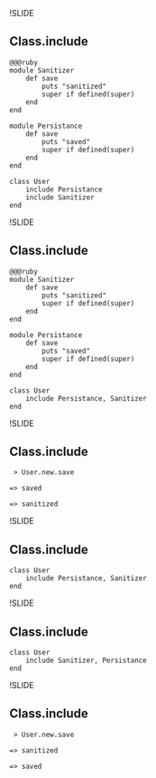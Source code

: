 !SLIDE 
## Class.include ##

    @@@ruby
    module Sanitizer
        def save
            puts "sanitized"
            super if defined(super)
        end
    end

    module Persistance
        def save
            puts "saved"
            super if defined(super)
        end
    end

    class User
        include Persistance
        include Sanitizer
    end

!SLIDE 
## Class.include ##

    @@@ruby
    module Sanitizer
        def save
            puts "sanitized"
            super if defined(super)
        end
    end

    module Persistance
        def save
            puts "saved"
            super if defined(super)
        end
    end

    class User
        include Persistance, Sanitizer
    end

!SLIDE
## Class.include ##

     > User.new.save

    => saved

    => sanitized

!SLIDE
## Class.include ##
    class User
        include Persistance, Sanitizer
    end

!SLIDE
## Class.include ##
    class User
        include Sanitizer, Persistance
    end

!SLIDE
## Class.include ##

     > User.new.save
    
    => sanitized

    => saved

